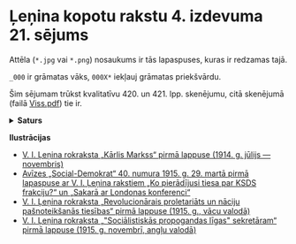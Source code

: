 # Ļeņina kopotu rakstu 4. izdevuma 21. sējums
Attēla (`*.jpg` vai `*.png`) nosaukums ir tās lapaspuses, kuras ir redzamas tajā.

`_000` ir grāmatas vāks, `000X*` iekļauj grāmatas priekšvārdu.

Šim sējumam trūkst kvalitatīvu 420. un 421. lpp. skenējumu, citā skenējumā (failā [Viss.pdf](./Viss.pdf)) tie ir.
<details>
<summary><b>Saturs</b></summary>
    <ul>
        <li><a href="./000D.jpg">Priekšvārds</a></li>
        <li><a href="./000E-001.jpg">Revolucionārās sociāldemokrātijas uzdevumi</a></li>
        <li><a href="./004-005.jpg">Eiropas karš un starptautiskais sociālisms</a></li>
        <li><a href="./008-009.jpg">Karš un Krievijas sociāldemokrātija</a></li>
        <li><a href="./018-019.jpg">Sociālistiskās internacionāles stāvoklis un uzdevumi</a></li>
        <li><a href="./024-025.jpg">Vēstule avīzēm "Vorwärts" un Wiener "Arbeiter-Zeitung"</a></li>
        <li><a href="./024-025.jpg">Kārlis Markss <i>(Īss biografisks apcerējuns un sociālisma iztirzājums)</i></a></li>
        <li><a href="./070-071.jpg">Kāda vācu balss par karu</a></li>
        <li><a href="./072-073.jpg">Nedzīvais šovinisms un dzīvais sociālisms (Kā atjaunot Internacionāli?)</a></li>
        <li><a href="./080-081.jpg">Par lielkrievu nacionālo lepnumu</a></li>
        <li><a href="./084-085.jpg">Ko tad tālāk? <i>(Par strādnieku partiju uzdevumiem attiecībā pret oportunismu un sociāldemokrātiju)</i></a></li>
        <li><a href="./090-091.jpg">Kādu "vienību" sludināja Larins Zviedrijas kongresā?</a></li>
        <li><a href="./092-093.jpg">Krievu zidekumi</a></li>
        <li><a href="./098-099.jpg">Avīzes "Naše Slovo" redakcijai</a></li>
        <li><a href="./102-103.jpg">Kā policija un reakcionāri apsarga Vācijas sociāldemokrātijas vienību</a></li>
        <li><a href="./106-107.jpg">Par Londonas konferenci</a></li>
        <li><a href="./108-109.jpg">Zem sveša karoga</a></li>
        <li><a href="./130-131.jpg">KSDSP ārzemju sekciju konference</a></li>
        <li><a href="./136-137.jpg">KSDSP CK vēstule avīzes "Naše slovo" redakcijai</a></li>
        <li><a href="./141.jpg">Ko pierādījusi tiesa par KSDS frakciju?</a></li>
        <li><a href="./146-147.jpg">Sakarā ar Londonas konferenci</a></li>
        <li><a href="./150-151.jpg">Pilsoņu kara lozunga ilustrēšanai</a></li>
        <li><a href="./152-153.jpg">Sociālšovinistu sofismi</a></li>
        <li><a href="./156-157.jpg">Jautājums oar internacionālistu apvienošanos</a></li>
        <li><a href="./160-161.jpg">Buržuāziskie filantropi un revolucionārā sociāldemokrātija</a></li>
        <li><a href="./162-163.jpg">Platoniskā internacionālisma krahs</a></li>
        <li><a href="./168-169.jpg">Par cīņu pret sociālšovinismu</a></li>
        <li><a href="./172-173.jpg">Ⅱ internacionāles krahs</a></li>
        <li><a href="./224-225.jpg">Angļu pacifisms un angļu nepatika pret teoriju</a></li>
        <li><a href="./230-231.jpg">Kā savieno iztapšanu reakcijai ar demokrātijas tēlošanu?</a></li>
        <li><a href="./232-233.jpg">Vācu oportunisma galvenais darbs par karu</a></li>
        <li><a href="./238-239.jpg">Par savas valdības sakāvi imperiālistiskā karā</a></li>
        <li><a href="./244-245.jpg">Par stāvokli Krievijas sociāldemokrātijā</a></li>
        <li><a href="./250-251.jpg">Par lozunga "Miers" novērtējumu</a></li>
        <li><a href="./252-253.jpg">Jautājums par mieru</a></li>
        <li><a href="./259.jpg">Sociālisms un karš <i>(KSDSP attiecības pret karu)</i></a></li>
        <li><a href="./298-299.jpg">Par Eiropas savienoto valstu lozungu</a></li>
        <li><a href="./302-303.jpg">Par Eiropas savienoto valstu lozungu. <i>Avīzes "Social-Demokrat" redakcijas piezīme pie KSDSP CK manifesta par karu</i></a></li>
        <li><a href="./304-305.jpg">Cimervaldes kreiso rezolūcijas projekts</a></li>
        <li><a href="./306-307.jpg">Franču sociālista godīgā balss</a></li>
        <li><a href="./314-315.jpg">Imperiālisms un sociālisms Itālijā (Rakstiņš)</a></li>
        <li><a href="./324-325.jpg">Uzsaukums par karu</a></li>
        <li><a href="./326-327.jpg">Pateicamies par vaļsirdību</a></li>
        <li><a href="./328-329.jpg">Internacionālajai sociālistiskajai komisijai (ISK)</a></li>
        <li><a href="./334-335.jpg">Krievijas sakāveun revolucionārā krīze</a></li>
        <li><a href="./340-341.jpg">Pirmais solis</a></li>
        <li><a href="./346-347.jpg">Revolucionārie marksisti starptautiskajā sociālistiskajā konferencē 1915. g. 5.-8. septembrī</a></li>
        <li><a href="./350-351.jpg">Īstie internacionālisti: Kautskis, Akselrods, Martovs</a></li>
        <li><a href="./356-357.jpg">Dažas tēzes. <i>No redakcijas</i></a></li>
        <li><a href="./361.jpg">Revolucionārais proletariāts un nāciju pašnoteikšanās tiesības</a></li>
        <li><a href="./368-369.jpg">Par divām revolūcijas līnijām</a></li>
        <li><a href="./374-375.jpg">Pie pēdējās robežas</a></li>
        <li><a href="./376-377.jpg">"Sociālistiskās propogandas līgas" sekretāram</a></li>
        <li><a href="./382-383.jpg">Sociālšovinistiskās politikas maskošana ar internacionālistiskām frāzēm</a></li>
        <li><a href="./390-391.jpg">Oportunisms un Ⅱ internacionāles krahs</a></li>
        <li><a href="./404-405.jpg">Piezīmes</a></li>
        <li><a href="./428-429.jpg">V. I. Ļeņina dzīves un darbības dati</a></li>
    </ul>
</details>

**Ilustrācijas**
- [V. I. Ļeņina rokraksta „Kārlis Markss“ pirmā lappuse
(1914. g. jūlijs — novembris)](./028.png)
- [Avīzes „Social-Demokrat“ 40. numura 1915. g. 29. martā pirmā lapaspuse ar V. I. Ļeņina rakstiem „Ko pierādījusi tiesa par KSDS frakciju?“ un „Sakarā ar Londonas konferenci“](./138-139.jpg)
- [V. I. Ļeņina rokraksta „Revolucionārais proletariāts un nāciju pašnoteikšanās tiesības“ pirmā lappuse
(1915. g., vācu valodā)](./358-359.jpg)
- [V. I. Ļeņina rokraksta „"Sociālistiskās propogandas līgas" sekretāram“ pirmā lappuse
(1915. g. novembrī, angļu valodā)](./376-377.jpg)